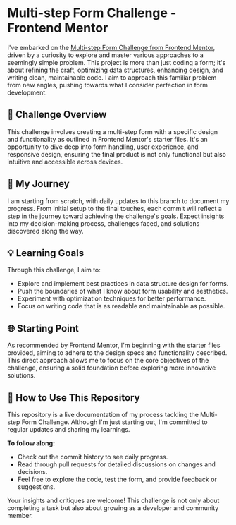 # Multi-step Form Challenge - Frontend Mentor

I've embarked on the [Multi-step Form Challenge from Frontend Mentor](https://www.frontendmentor.io/challenges/multistep-form-YVAnSdqQBJ), driven by a curiosity to explore and master various approaches to a seemingly simple problem. This project is more than just coding a form; it's about refining the craft, optimizing data structures, enhancing design, and writing clean, maintainable code. I aim to approach this familiar problem from new angles, pushing towards what I consider perfection in form development.

## 🚀 Challenge Overview

This challenge involves creating a multi-step form with a specific design and functionality as outlined in Frontend Mentor's starter files. It's an opportunity to dive deep into form handling, user experience, and responsive design, ensuring the final product is not only functional but also intuitive and accessible across devices.

## 📌 My Journey

I am starting from scratch, with daily updates to this branch to document my progress. From initial setup to the final touches, each commit will reflect a step in the journey toward achieving the challenge's goals. Expect insights into my decision-making process, challenges faced, and solutions discovered along the way.

## 💡 Learning Goals

Through this challenge, I aim to:

- Explore and implement best practices in data structure design for forms.
- Push the boundaries of what I know about form usability and aesthetics.
- Experiment with optimization techniques for better performance.
- Focus on writing code that is as readable and maintainable as possible.

## 🌐 Starting Point

As recommended by Frontend Mentor, I'm beginning with the starter files provided, aiming to adhere to the design specs and functionality described. This direct approach allows me to focus on the core objectives of the challenge, ensuring a solid foundation before exploring more innovative solutions.

## 📖 How to Use This Repository

This repository is a live documentation of my process tackling the Multi-step Form Challenge. Although I'm just starting out, I'm committed to regular updates and sharing my learnings.

**To follow along:**

- Check out the commit history to see daily progress.
- Read through pull requests for detailed discussions on changes and decisions.
- Feel free to explore the code, test the form, and provide feedback or suggestions.

Your insights and critiques are welcome! This challenge is not only about completing a task but also about growing as a developer and community member.
